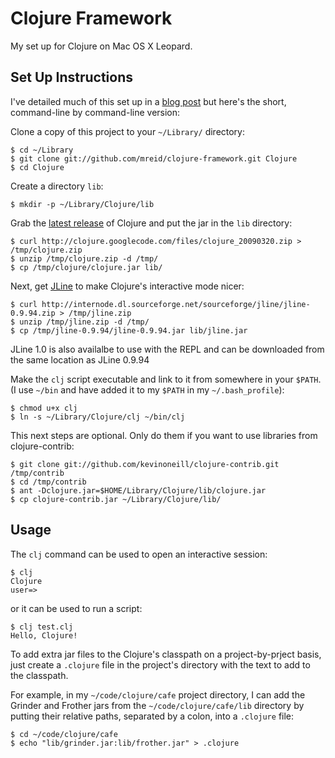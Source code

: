Clojure Framework
=================

My set up for Clojure on Mac OS X Leopard.

Set Up Instructions
-------------------
I've detailed much of this set up in a [blog post][] but here's the short, command-line by command-line version:

Clone a copy of this project to your `~/Library/` directory:

	$ cd ~/Library
	$ git clone git://github.com/mreid/clojure-framework.git Clojure
	$ cd Clojure

Create a directory `lib`:

	$ mkdir -p ~/Library/Clojure/lib

Grab the [latest release][cljzip] of Clojure and put the jar in the `lib` directory:

	$ curl http://clojure.googlecode.com/files/clojure_20090320.zip > /tmp/clojure.zip
	$ unzip /tmp/clojure.zip -d /tmp/
	$ cp /tmp/clojure/clojure.jar lib/
	

Next, get [JLine][] to make Clojure's interactive mode nicer:

	$ curl http://internode.dl.sourceforge.net/sourceforge/jline/jline-0.9.94.zip > /tmp/jline.zip
	$ unzip /tmp/jline.zip -d /tmp/
	$ cp /tmp/jline-0.9.94/jline-0.9.94.jar lib/jline.jar

JLine 1.0 is also availalbe to use with the REPL and can be downloaded from the same location as JLine 0.9.94
	
Make the `clj` script executable and link to it from somewhere in your `$PATH`. (I use `~/bin` and have added it to my `$PATH` in my `~/.bash_profile`):

	$ chmod u+x clj
	$ ln -s ~/Library/Clojure/clj ~/bin/clj

This next steps are optional. Only do them if you want to use libraries from clojure-contrib:

	$ git clone git://github.com/kevinoneill/clojure-contrib.git /tmp/contrib
	$ cd /tmp/contrib
	$ ant -Dclojure.jar=$HOME/Library/Clojure/lib/clojure.jar
	$ cp clojure-contrib.jar ~/Library/Clojure/lib/

[blog post]: http://mark.reid.name/sap/setting-up.clojure.html
[cljzip]: http://clojure.googlecode.com/files/clojure_20090320.zip
[jline]: http://jline.sourceforge.net/

Usage
-----

The `clj` command can be used to open an interactive session:

	$ clj
	Clojure
	user=> 

or it can be used to run a script:

	$ clj test.clj 
	Hello, Clojure!

To add extra jar files to the Clojure's classpath on a project-by-prject basis, just create a `.clojure` file in the project's directory with the text to add to the classpath. 

For example, in my `~/code/clojure/cafe` project directory, I can add the Grinder and Frother jars from the `~/code/clojure/cafe/lib` directory by putting their relative paths, separated by a colon, into a `.clojure` file:

	$ cd ~/code/clojure/cafe
	$ echo "lib/grinder.jar:lib/frother.jar" > .clojure
